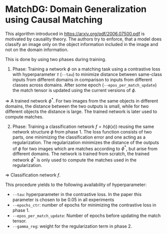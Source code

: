 # MatchDG: Domain Generalization using Causal Matching

This algorithm introduced in https://arxiv.org/pdf/2006.07500.pdf is motivated by causality theory. The authors try to enforce, that a model does classify an image only on the object information included in the image and not on the domain information.

This is done by using two phases during training. 

1. Phase: Training a network $\phi$ on a matching task using a contrastive loss with hyperparameter $\tau$ (`--tau`) to minimize distance between same-class inputs from different domains in comparison to inputs from different classes across domains. After some epoch (`--epos_per_match_update`) the match tensor is updated using the current versions of $\phi$.

$\Rightarrow$ A trained network $\phi^*$. For two images from the same objects in different domains, the distance between the two outputs is small, while for two different objects the distance is large. The trained network is later used to compute matches.

2. Phase: Training a classification network $f = h(\phi(x))$ reusing the same network structure $\phi$ from phase 1. The loss function consists of two parts, one minimizing the classification error and one acting as a regularization. The regularization minimizes the distance of the outputs of $\phi$ for two images which are matches according to $\phi^*$, but arise from different domains. The network is trained from scratch, the trained network $\phi^*$ is only used to compute the matches used in the regularization. 

$\Rightarrow$ Classification network $f$.

This procedure yields to the following availability of hyperparameter:
- `--tau`: hyperparameter in the contrastive loss. In the paper this parameter is chosen to be $0.05$ in all experiments
- `--epochs_ctr`: number of epochs for minimizing the contrastive loss in phase 1.
- `--epos_per_match_update`: Number of epochs before updating the match tensor.
- `--gamma_reg`: weight for the regularization term in phase 2.






